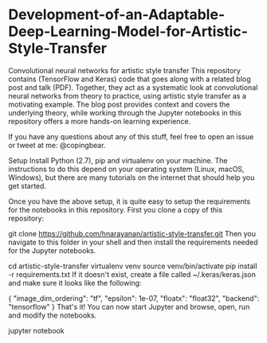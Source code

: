 # Development-of-an-Adaptable-Deep-Learning-Model-for-Artistic-Style-Transfer
Convolutional neural networks for artistic style transfer
This repository contains (TensorFlow and Keras) code that goes along with a related blog post and talk (PDF). Together, they act as a systematic look at convolutional neural networks from theory to practice, using artistic style transfer as a motivating example. The blog post provides context and covers the underlying theory, while working through the Jupyter notebooks in this repository offers a more hands-on learning experience.

If you have any questions about any of this stuff, feel free to open an issue or tweet at me: @copingbear.

Setup
Install Python (2.7), pip and virtualenv on your machine. The instructions to do this depend on your operating system (Linux, macOS, Windows), but there are many tutorials on the internet that should help you get started.

Once you have the above setup, it is quite easy to setup the requirements for the notebooks in this repository. First you clone a copy of this repository:

git clone https://github.com/hnarayanan/artistic-style-transfer.git
Then you navigate to this folder in your shell and then install the requirements needed for the Jupyter notebooks.

cd artistic-style-transfer
virtualenv venv
source venv/bin/activate
pip install -r requirements.txt
If it doesn't exist, create a file called ~/.keras/keras.json and make sure it looks like the following:

{
    "image_dim_ordering": "tf",
    "epsilon": 1e-07,
    "floatx": "float32",
    "backend": "tensorflow"
}
That's it! You can now start Jupyter and browse, open, run and modify the notebooks.

jupyter notebook
